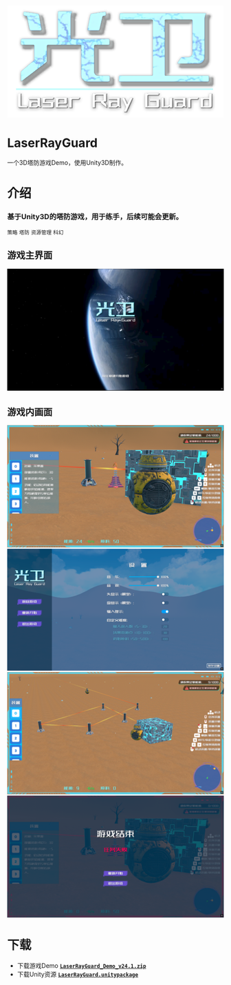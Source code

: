 ![游戏Logo](images/logo.png)
# LaserRayGuard
一个3D塔防游戏Demo，使用Unity3D制作。
# 介绍
### 基于Unity3D的塔防游戏，用于练手，后续可能会更新。
`策略` `塔防` `资源管理` `科幻`
## 游戏主界面
![游戏主界面](images/zhu.png)
## 游戏内画面
![游戏内画面1](images/In%20game%2001.png)  
![游戏内画面2](images/In%20game%2002.png)  
![游戏内画面3](images/In%20game%2003.png)  
![游戏内画面4](images/In%20game%2004.png)  
# 下载
- 下载游戏Demo **[`LaserRayGuard_Demo_v24.1.zip`](https://github.com/SakeNolingcke/LaserRayGuard/releases/download/v24.1/LaserRayGuard_Demo_v24.1.zip)**
- 下载Unity资源 **[`LaserRayGuard.unitypackage`](https://github.com/SakeNolingcke/LaserRayGuard/releases/download/v24.1/LaserRayGuard.unitypackage)**
